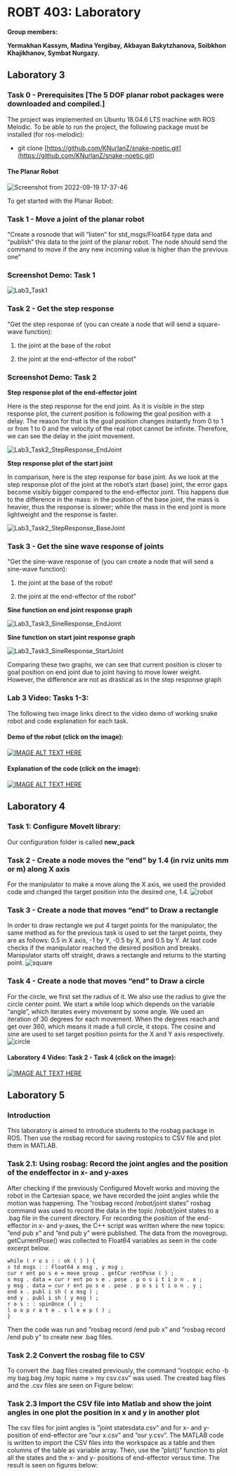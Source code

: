 # ROBT 403: Laboratory

**Group members:**

**Yermakhan Kassym, Madina Yergibay, Akbayan Bakytzhanova, Soibkhon Khajikhanov, Symbat Nurgazy.**



## Laboratory 3 
### Task 0 - Prerequisites [The 5 DOF planar robot packages were downloaded and compiled.]

The project was implemented on Ubuntu 18.04.6 LTS machine with ROS Melodic. To be able to run the project, the following package must be installed (for ros-melodic):

  - git clone [https://github.com/KNurlanZ/snake-noetic.git](https://github.com/KNurlanZ/snake-noetic.git)

#### The Planar Robot 

![Screenshot from 2022-09-19 17-37-46](https://user-images.githubusercontent.com/38093116/191009069-46c30621-b5c7-406c-ab96-3687db1c58d4.png)

To get started with the Planar Robot: 

### Task 1 - Move a joint of the planar robot
"Create a rosnode that will “listen” for std_msgs/Float64 type data and “publish” this data to the joint of the planar robot. The node should send the command to move if the any new incoming value is higher than the previous one"

### Screenshot Demo: Task 1

![Lab3_Task1](https://user-images.githubusercontent.com/38093116/191019623-1964f711-a30c-46e3-9a59-623d698141a2.png)

### Task 2 - Get the step response
"Get the step response of (you can create a node that will send a square-wave function):

1. the joint at the base of the robot 

2. the joint at the end-effector of the robot"

### Screenshot Demo: Task 2
**Step response plot of the end-effector joint**

Here is the step response for the end joint. As it is visible in the step response plot, the current position is following the goal position with a delay. The reason for that is the goal position changes instantly from 0 to 1 or from 1 to 0 and the velocity of the real robot cannot be infinite. Therefore, we can see the delay in the joint movement. 

![Lab3_Task2_StepResponse_EndJoint](https://user-images.githubusercontent.com/38093116/191019690-93a62df0-6ef9-4f89-9dfa-9886aae017fa.png)

**Step response plot of the start joint**

In comparison, here is the step response for base joint.  As we look at the step response plot of the joint at the robot’s start (base) joint, the error gaps become visibly bigger compared to the end-effector joint. This happens due to the difference in the mass: in the position of the base joint, the mass is heavier, thus the response is slower; while the mass in the end joint is more lightweight and the response is faster. 

![Lab3_Task2_StepResponse_BaseJoint](https://user-images.githubusercontent.com/38093116/191019697-5098343f-fda0-4e75-9db1-c217249b627a.png)



### Task 3 - Get the sine wave response of joints
"Get the sine-wave response of (you can create a node that will send a sine-wave
function):
1. the joint at the base of the robot!

2. the joint at the end-effector of the robot"

**Sine function on end joint response graph**

![Lab3_Task3_SineResponse_EndJoint](https://user-images.githubusercontent.com/38093116/191019723-5ff0b2fe-386e-4862-81f9-b18344b1bb58.png)

**Sine function on start joint response graph**

![Lab3_Task3_SineResponse_StartJoint](https://user-images.githubusercontent.com/38093116/191019731-1d5a340e-ecf4-4176-912b-1479897292d8.png)

Comparing these two graphs, we can see that current position is closer to goal position on end joint due to joint having to move lower weight. However, the difference are not as drastical as in the step response graph

### Lab 3 Video: Tasks 1-3:
  The following two image links direct to the video demo of working snake robot and code explanation for each task.
#### Demo of the robot (click on the image):
[![IMAGE ALT TEXT HERE](https://img.youtube.com/vi/PnbofYthCl8/0.jpg)](https://www.youtube.com/watch?v=PnbofYthCl8)

#### Explanation of the code (click on the image):
[![IMAGE ALT TEXT HERE](https://img.youtube.com/vi/PwkaDWMSovA/0.jpg)](https://www.youtube.com/watch?v=PwkaDWMSovA)


## Laboratory 4 
### Task 1: Configure MoveIt library:

Our configuration folder is called **new_pack**

### Task 2 - Create a node moves the “end” by 1.4 (in rviz units mm or m) along X axis
For the manipulator to make a move along the X axis, we used the provided code and changed the target position into the desired one, 1.4. 
![robot](https://user-images.githubusercontent.com/57484946/194858195-a3206055-a816-4fe2-ba5c-f0144d3adaec.png)

### Task 3 - Create a node that moves “end” to Draw a rectangle
In order to draw rectangle we put 4 target points for the manipulator, the same method as for the previous task is used to set the target points, they are as follows: 0.5 in X axis, -1 by Y, -0.5 by X, and 0.5 by Y. At last code checks if the manipulator reached the desired position and breaks. Manipulator starts off straight, draws a rectangle and returns to the starting point. 
![square](https://user-images.githubusercontent.com/57484946/194858215-c87fc158-ee89-4f8b-8c15-2f23819fce3f.jpg)

### Task 4 - Create a node that moves “end” to Draw a circle
For the circle, we first set the radius of it. We also use the radius to give the circle center point. We start a while loop which depends on the variable “angle”, which iterates every movement by some angle. We used an iteration of 30 degrees for each movement. When the degrees reach and get over 360, which means it made a full circle, it stops. The cosine and sine are used to set target position points for the X and Y axis respectively.   
![circle](https://user-images.githubusercontent.com/57484946/194858220-6c45c1af-c673-4021-ab4a-379c7296d89c.jpg)

#### Laboratory 4 Video: Task 2 - Task 4 (click on the image):
[![IMAGE ALT TEXT HERE](https://img.youtube.com/vi/bATRCBn6058/0.jpg)](https://youtu.be/bATRCBn6058)

## Laboratory 5
### Introduction
This laboratory is aimed to introduce students to the rosbag package in ROS. Then use the rosbag
record for saving rostopics to CSV file and plot them in MATLAB.

### Task 2.1: Using rosbag: Record the joint angles and the position of the endeffector in x- and y-axes
After checking if the previously Configured MoveIt works and moving the robot in the Cartesian
space, we have recorded the joint angles while the motion was happening. The ”rosbag record
/robot/joint states” rosbag command was used to record the data in the topic /robot/joint states
to a .bag file in the current directory.
For recording the position of the end-effector in x- and y-axes, the C++ script was written
where the new topics: ”end pub x” and ”end pub y” were published. The data from the movegroup.
getCurrentPose() was collected to Float64 variables as seen in the code excerpt below.

```
while ( r o s : : ok ( ) ) {
s td msgs : : Float64 x msg , y msg ;
cur r ent po s e = move group . getCur rentPose ( ) ;
x msg . data = cur r ent po s e . pose . p o s i t i o n . x ;
y msg . data = cur r ent po s e . pose . p o s i t i o n . y ;
end x . publ i sh ( x msg ) ;
end y . publ i sh ( y msg ) ;
r o s : : spinOnce ( ) ;
l o o p r a t e . s l e e p ( ) ;
}
```
Then the code was run and ”rosbag record /end pub x” and ”rosbag record /end pub y” to create
new .bag files.

### Task 2.2 Convert the rosbag file to CSV

To convert the .bag files created previously, the command ”rostopic echo -b my bag.bag /my topic name > my csv.csv” was used. The created bag files and the .csv files are seen on Figure below:



### Task 2.3 Import the CSV file into Matlab and show the joint angles in one plot the position in x and y in another plot
The csv files for joint angles is ”joint statesdata.csv” and for x- and y-position of end-effector are
”our x.csv” and ”our y.csv”. The MATLAB code is written to import the CSV files into the workspace
as a table and then columns of the table as variable array. Then, use the ”plot()” function to plot all
the states and the x- and y- positions of end-effector versus time. The result is seen on figures below:




